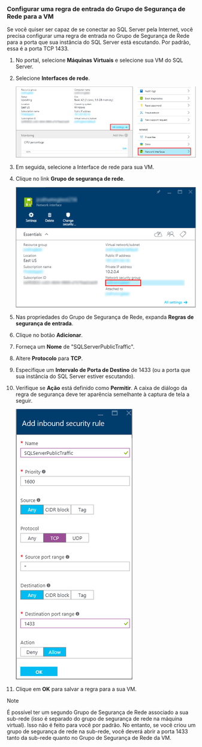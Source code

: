 ### Configurar uma regra de entrada do Grupo de Segurança de Rede para a VM
Se você quiser ser capaz de se conectar ao SQL Server pela Internet, você precisa configurar uma regra de entrada no Grupo de Segurança de Rede para a porta que sua instância do SQL Server está escutando. Por padrão, essa é a porta TCP 1433.

1. No portal, selecione **Máquinas Virtuais** e selecione sua VM do SQL Server.
2. Selecione **Interfaces de rede**.
   
    ![interface de rede](./media/virtual-machines-sql-server-connection-steps/rm-network-interface.png)
3. Em seguida, selecione a Interface de rede para sua VM.
4. Clique no link **Grupo de segurança de rede**.
   
    ![interface de rede](./media/virtual-machines-sql-server-connection-steps/rm-network-security-group.png)
5. Nas propriedades do Grupo de Segurança de Rede, expanda **Regras de segurança de entrada**.
6. Clique no botão **Adicionar**.
7. Forneça um **Nome** de "SQLServerPublicTraffic".
8. Altere **Protocolo** para **TCP**.
9. Especifique um **Intervalo de Porta de Destino** de 1433 (ou a porta que sua instância do SQL Server estiver escutando).
10. Verifique se **Ação** está definido como **Permitir**. A caixa de diálogo da regra de segurança deve ter aparência semelhante à captura de tela a seguir.
    
     ![grupo de segurança de rede](./media/virtual-machines-sql-server-connection-steps/rm-network-security-rule.png)
11. Clique em **OK** para salvar a regra para a sua VM.

> [!NOTE]
> É possível ter um segundo Grupo de Segurança de Rede associado a sua sub-rede (isso é separado do grupo de segurança de rede na máquina virtual). Isso não é feito para você por padrão. No entanto, se você criou um grupo de segurança de rede na sub-rede, você deverá abrir a porta 1433 tanto da sub-rede quanto no Grupo de Segurança de Rede da VM.
> 
> 

<!---HONumber=AcomDC_0921_2016-->